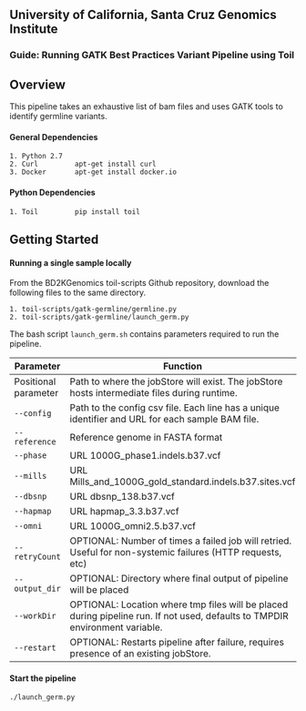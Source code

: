 ## University of California, Santa Cruz Genomics Institute
### Guide: Running GATK Best Practices Variant Pipeline using Toil

## Overview
This pipeline takes an exhaustive list of bam files and uses GATK tools to identify germline variants.

#### General Dependencies
    1. Python 2.7
    2. Curl         apt-get install curl
    3. Docker       apt-get install docker.io

#### Python Dependencies
    1. Toil         pip install toil

## Getting Started
#### Running a single sample locally
From the BD2KGenomics toil-scripts Github repository, download the following files to the same directory.

    1. toil-scripts/gatk-germline/germline.py
    2. toil-scripts/gatk-germline/launch_germ.py
    
The bash script `launch_germ.sh` contains parameters required to run the pipeline.

| Parameter                 | Function                                                                                                                              |
|---------------------------|---------------------------------------------------------------------------------------------------------------------------------------|
| Positional parameter  | Path to where the jobStore will exist. The jobStore hosts intermediate files during runtime.                                          |
| `--config`		    | Path to the config csv file. Each line has a unique identifier and URL for each sample BAM file.						    |
| `--reference`  	    | Reference genome in FASTA format                                                                                                     |
| `--phase`		    | URL 1000G_phase1.indels.b37.vcf                                                                                                           |
| `--mills`		    | URL Mills_and_1000G_gold_standard.indels.b37.sites.vcf										    |
| `--dbsnp`		    | URL dbsnp_138.b37.vcf															    |
| `--hapmap`	            | URL hapmap_3.3.b37.vcf														    |	
| `--omni`		    | URL 1000G_omni2.5.b37.vcf														    |					
| `--retryCount`            | OPTIONAL: Number of times a failed job will retried. Useful for non-systemic failures (HTTP requests, etc)                            |
| `--output_dir`            | OPTIONAL: Directory where final output of pipeline will be placed                                                                     |
| `--workDir`               | OPTIONAL: Location where tmp files will be placed during pipeline run. If not used, defaults to TMPDIR environment variable.          |
| `--restart`               | OPTIONAL: Restarts pipeline after failure, requires presence of an existing jobStore.                                                 |

#### Start the pipeline 
`./launch_germ.py`
